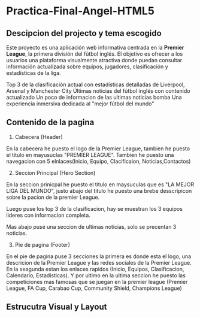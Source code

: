 # Practica-Final-Angel-HTML5

## Descipcion del projecto y tema escogido
Este proyecto es una aplicación web informativa centrada en la **Premier League**, la primera división del fútbol inglés. El objetivo es ofrecer a los usuarios una plataforma visualmente atractiva donde puedan consultar información actualizada sobre equipos, jugadores, clasificación y estadísticas de la liga.

Top 3 de la clasificación actual con estadísticas detalladas de Liverpool, Arsenal y Manchester City
Últimas noticias del fútbol inglés con contenido actualizado
Un poco de informacion de las ultimas noticias bomba 
Una experiencia inmersiva dedicada al "mejor fútbol del mundo"

## Contenido de la pagina
1. Cabecera (Header)

En la cabecera he puesto el logo de la Premier League, tambien he puesto el titulo en mayusuclas "PREMIER LEAGUE".
Tambien he puesto una navegacion con 5 elnlaces(Inicio, Equipo, Clacificaion, Noticias,Contactos)

2. Seccion Principal (Hero Section)

En la seccion prinicpal he puesto el titulo en maysuculas que es "LA MEJOR LIGA DEL MUNDO", justo abajo del titulo he puesto una brebe desscripicon sobre la pacion de la premier League.

Luego puse los top 3 de la clasificacion, hay se muestran los 3 equipos lideres con informacion completa.


Mas abajo puse una seccion de ultimas noticias, solo se precentan 3 noticias.


3. Pie de pagina (Footer)

En el pie de pagina puse 3 secciones la primera es donde esta el logo, una descricion de la Premier League y las redes sociales de la Premier League. En la seagunda estan los enlaces rapidos (Inicio, Equipos, Clasificacion, Calendario, Estadisticas). Y por ultimo en la ultima seccion he puesto las competiciones mas famosas que se juegan en la premier league (Premier League, FA Cup, Carabao Cup, Community Shield, Champions League)

## Estrucutra Visual y Layout

 

